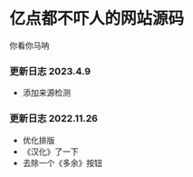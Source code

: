# 亿点都不吓人的网站源码
你看你马呐


### 更新日志 2023.4.9
- 添加来源检测

### 更新日志 2022.11.26
- 优化排版
- 《汉化》了一下
- 去除一个《多余》按钮
